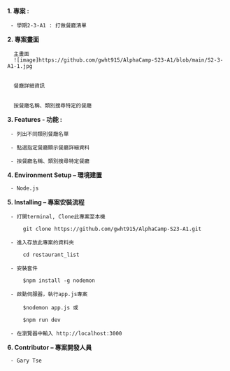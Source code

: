 **1.	專案 :**

     - 學期2-3-A1 : 打做餐廳清單

**2.	專案畫面**

      主畫面
      ![image]https://github.com/gwht915/AlphaCamp-S23-A1/blob/main/S2-3-A1-1.jpg
 

      餐廰詳細資訊
 

      按餐廰名稱、類別搜尋特定的餐廰
 

**3.	Features - 功能 :** 

     - 列出不同類別餐廰名單
   
     - 點選指定餐廳顯示餐廳詳細資料
   
     - 按餐廳名稱、類別搜尋特定餐廳

**4.	Environment Setup – 環境建置**

     - Node.js

**5.	Installing – 專案安裝流程**

     - 打開terminal, Clone此專案至本機
   
         git clone https://github.com/gwht915/AlphaCamp-S23-A1.git
   
     - 進入存放此專案的資料夾
   
         cd restaurant_list
   
     - 安裝套件
   
         $npm install -g nodemon
   
     - 啟動伺服器，執行app.js專案
   
         $nodemon app.js 或
   
         $npm run dev
   
     - 在瀏覽器中輸入 http://localhost:3000

**6.	Contributor – 專案開發人員**

     - Gary Tse

